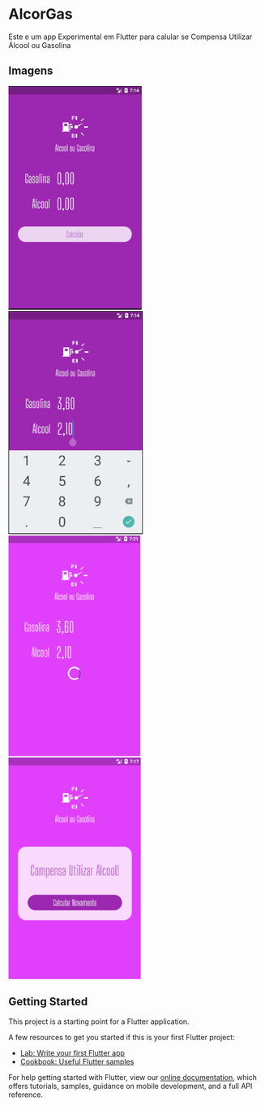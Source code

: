 # AlcorGas
Este e um app Experimental em Flutter para calular se Compensa Utilizar Álcool ou Gasolina
## Imagens
![alt text](https://github.com/GitAlison/AlcorGas/blob/master/images/4.png)
![alt text](https://github.com/GitAlison/AlcorGas/blob/master/images/3.png)
![alt text](https://github.com/GitAlison/AlcorGas/blob/master/images/1.png)
![alt text](https://github.com/GitAlison/AlcorGas/blob/master/images/2.png)


## Getting Started

This project is a starting point for a Flutter application.

A few resources to get you started if this is your first Flutter project:

- [Lab: Write your first Flutter app](https://flutter.dev/docs/get-started/codelab)
- [Cookbook: Useful Flutter samples](https://flutter.dev/docs/cookbook)

For help getting started with Flutter, view our
[online documentation](https://flutter.dev/docs), which offers tutorials,
samples, guidance on mobile development, and a full API reference.

